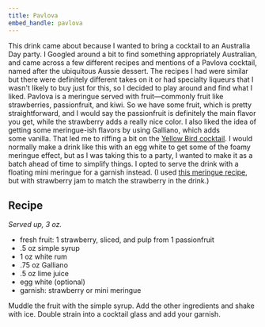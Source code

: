 ```yaml
---
title: Pavlova
embed_handle: pavlova
---
```


<amp-img width="800" height="450" layout="responsive" src="/assets/images/pavlova.jpg"></amp-img>

This drink came about because I wanted to bring a cocktail to an Australia Day party. I Googled around a bit to find something appropriately Australian, and came across a few different recipes and mentions of a Pavlova cocktail, named after the ubiquitous Aussie&nbsp;dessert. The recipes I had were similar but there were definitely different takes on it or had specialty liqueurs that I wasn't likely to buy just for this, so I decided to play around and find what I liked. Pavlova is a meringue served with fruit—commonly fruit like strawberries, passionfruit, and kiwi. So&nbsp;we have some fruit, which is pretty straightforward, and I would say the passionfruit is definitely the main flavor you get, while the strawberry adds a really nice color.&nbsp;I also liked the idea of getting some meringue-ish flavors&nbsp;by using Galliano, which adds some&nbsp;vanilla. That led me to riffing a bit on the [Yellow Bird cocktail](https://en.wikipedia.org/wiki/Yellow_Bird_(cocktail)). I would normally make a&nbsp;drink like this with an egg white to get some of the foamy meringue effect, but as I was taking this to a party, I wanted to make it as a batch ahead of time to simplify things. I opted to serve the drink with a floating mini meringue for a garnish instead. (I used [this meringue recipe](http://www.bhg.com/recipe/cookies/raspberry-meringues/), but with strawberry jam to match the strawberry in the drink.)

## Recipe

*Served up, 3 oz.*

- fresh fruit: 1 strawberry, sliced, and pulp from 1 passionfruit
- .5 oz simple syrup
- 1 oz white rum
- .75 oz Galliano
- .5 oz lime juice
- egg white (optional)
- garnish: strawberry or mini meringue

Muddle the fruit with the simple syrup. Add the other ingredients and shake with ice. Double strain into a cocktail glass and add your garnish.
